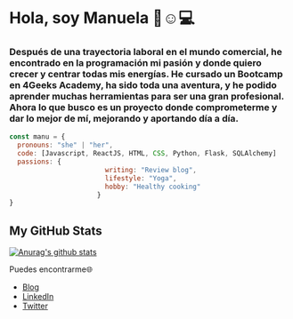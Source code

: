 # Hola, soy Manuela 👋:relaxed::computer:

### Después de una trayectoria laboral en el mundo comercial, he encontrado en la programación mi pasión y donde quiero crecer y centrar todas mis energías. He cursado un Bootcamp en 4Geeks Academy, ha sido toda una aventura, y he podido aprender muchas herramientas para ser una gran profesional. Ahora lo que busco es un proyecto donde comprometerme y dar lo mejor de mí, mejorando y aportando día a día. 

```javascript
const manu = {
  pronouns: "she" | "her",
  code: [Javascript, ReactJS, HTML, CSS, Python, Flask, SQLAlchemy]
  passions: {
                        writing: "Review blog",
                        lifestyle: "Yoga",
                        hobby: "Healthy cooking"
                      }
}
```


## My GitHub Stats

[![Anurag's github stats](https://github-readme-stats.vercel.app/api?username=manu-neufeld&show_icons=true&theme=calm)](https://github.com/anuraghazra/github-readme-stats)

Puedes encontrarme:globe_with_meridians:
- [Blog](https://manuelaneufeld.medium.com/)
- [LinkedIn](https://www.linkedin.com/in/manuela-neufeld/)
- [Twitter](https://twitter.com/ManuelaNeufeld)
